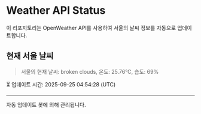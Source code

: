 
# Weather API Status

이 리포지토리는 OpenWeather API를 사용하여 서울의 날씨 정보를 자동으로 업데이트합니다.

## 현재 서울 날씨
> 서울의 현재 날씨: broken clouds, 온도: 25.76°C, 습도: 69%

⏳ 업데이트 시간: 2025-09-25 04:54:28 (UTC)

---
자동 업데이트 봇에 의해 관리됩니다.
